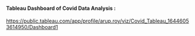 #### Tableau Dashboard of Covid Data Analysis :
https://public.tableau.com/app/profile/arup.roy/viz/Covid_Tableau_16446053614950/Dashboard1
